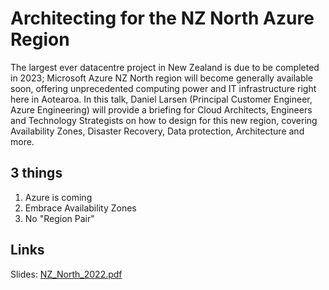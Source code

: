 # Architecting for the NZ North Azure Region

The largest ever datacentre project in New Zealand is due to be completed in 2023; Microsoft Azure NZ North region will become generally available soon, offering unprecedented computing power and IT infrastructure right here in Aotearoa. In this talk, Daniel Larsen (Principal Customer Engineer, Azure Engineering) will provide a briefing for Cloud Architects, Engineers and Technology Strategists on how to design for this new region, covering Availability Zones, Disaster Recovery, Data protection, Architecture and more.

## 3 things

1. Azure is coming
2. Embrace Availability Zones
3. No "Region Pair"

## Links

Slides: [NZ_North_2022.pdf](NZ_North_2022.pdf)
